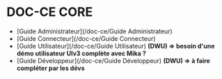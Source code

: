 # DOC-CE CORE

- [Guide Administrateur](/doc-ce/Guide Administrateur)
- [Guide Connecteur](/doc-ce/Guide Connecteur)
- [Guide Utilisateur](/doc-ce/Guide Utilisateur) **(DWU) => besoin d'une démo utilisateur UIv3 complète avec Mika ?**
- [Guide Développeur](/doc-ce/Guide Développeur) **(DWU) => à faire compléter par les dévs**
